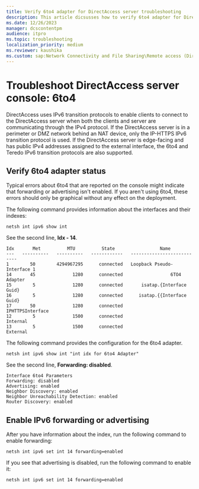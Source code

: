 ```yaml
---
title: Verify 6to4 adapter for DirectAccess server troubleshooting
description: This article dicsusses how to verify 6to4 adapter for DirectAccess server troubleshooting.
ms.date: 12/26/2023
manager: dcscontentpm
audience: itpro
ms.topic: troubleshooting
localization_priority: medium
ms.reviewer: kaushika
ms.custom: sap:Network Connectivity and File Sharing\Remote access (DirectAccess), csstroubleshoot
---
```

# Troubleshoot DirectAccess server console: 6to4

DirectAccess uses IPv6 transition protocols to enable clients to connect to the DirectAccess server when both the clients and server are communicating through the IPv4 protocol. If the DirectAccess server is in a perimeter or DMZ network behind an NAT device, only the IP-HTTPS IPv6 transition protocol is used. If the DirectAccess server is edge-facing and has public IPv4 addresses assigned to the external interface, the 6to4 and Teredo IPv6 transition protocols are also supported.

## Verify 6to4 adapter status

Typical errors about 6to4 that are reported on the console might indicate that forwarding or advertising isn't enabled. If you aren't using 6to4, these errors should only be graphical without any effect on the deployment.

The following command provides information about the interfaces and their indexes:

```console
netsh int ipv6 show int
```

See the second line, **Idx - 14**.

```output
Idx       Met          MTU          State                 Name 
---   ----------   ----------   ------------   --------------------------- 
1        50        4294967295      connected   Loopback Pseudo-Interface 1 
14       45              1280      connected                  6TO4 Adapter 
15        5              1280      connected       isatap.{Interface Guid} 
16        5              1280      connected      isatap.{{Interface Guid}
17       50              1280      connected              IPHTTPSInterface 
12        5              1500      connected                      Internal 
13        5              1500      connected                      External
```

The following command provides the configuration for the 6to4 adapter.

```console
netsh int ipv6 show int "int idx for 6to4 Adapter"
```

See the second line, **Forwarding: disabled**.

```output
Interface 6to4 Parameters 
Forwarding: disabled 
Advertising: enabled 
Neighbor Discovery: enabled 
Neighbor Unreachability Detection: enabled 
Router Discovery: enabled
```

## Enable IPv6 forwarding or advertising

After you have information about the index, run the following command to enable forwarding:

```console
netsh int ipv6 set int 14 forwarding=enabled 
```

If you see that advertising is disabled, run the following command to enable it:

```console
netsh int ipv6 set int 14 forwarding=enabled
```
